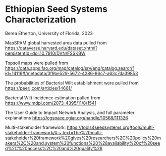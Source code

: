 # Ethiopian Seed Systems Characterization
Berea Etherton, University of Florida, 2023

MapSPAM global harvested area data pulled from https://dataverse.harvard.edu/dataset.xhtml?persistentId=doi:10.7910/DVN/FSSKBW

Topsoil maps were pulled from https://data.apps.fao.org/map/catalog/srv/eng/catalog.search?id=14116#/metadata/3f9be529-5672-4286-86c7-a63c7da39853

The probabilities of Bacterial Wilt establishment were pulled from https://peerj.com/articles/14661/

Bacterial Wilt Incidence estimation pulled from https://www.mdpi.com/2073-4395/11/8/1541

The User Guide to Impact Network Analysis, and full parameter explanations https://cgspace.cgiar.org/handle/10568/111326

Multi-stakeholder framework: https://tools4seedsystems.org/tools/multi-stakeholder-framework/#:~:text=The%20multi-stakeholder%20framework%20gives%20researchers%2C%20policy%20makers%2C%20and,system%20functions%20%28availability%20of%20seed%2C%20access%2C%20and%20quality%29.
